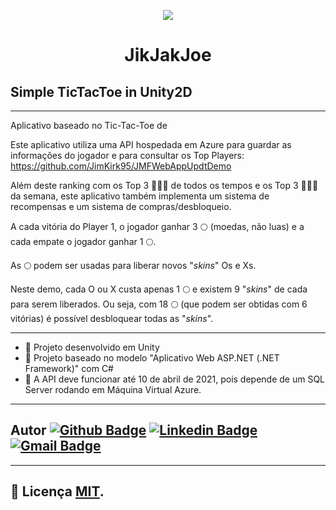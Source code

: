 <p align="center">
  <a href="http://gg.gg/jpwork">
    <img src="https://drive.google.com/uc?export=view&id=1e59cCO6e4Uu1oeO0YFUYwV58rVM_ABMQ">
  </a>
</p>
<h1 align="center">JikJakJoe</h1>
<!---🗃️🌍 🌎🌎 📝 🗃️  🌏
<img src="https://simpleicons.org/icons/csharp.svg" width="20px;" />
---> 

## Simple TicTacToe in Unity2D

---
Aplicativo baseado no Tic-Tac-Toe de 

Este aplicativo utiliza uma API hospedada em Azure para guardar as informações do jogador e para consultar os Top Players:
https://github.com/JimKirk95/JMFWebAppUpdtDemo

Além deste ranking com os Top 3  🥇🥈🥉 de todos os tempos e os Top 3 🥇🥈🥉 da semana, este aplicativo também implementa um sistema de recompensas e um sistema de compras/desbloqueio.

A cada vitória do Player 1, o jogador ganhar 3 🌕 (moedas, não luas) e a cada empate o jogador ganhar 1 🌕.

As 🌕 podem ser usadas para liberar novos "_skins_" Os e Xs.

Neste demo, cada O ou X custa apenas 1 🌕 e existem 9 "_skins_" de cada para serem liberados.
Ou seja, com 18 🌕 (que podem ser obtidas com 6 vitórias) é possível desbloquear todas as "_skins_".

---

- 👀 Projeto desenvolvido em Unity 
- 👀 Projeto baseado no modelo "Aplicativo Web ASP.NET (.NET Framework)" com C#
- 👀 A API deve funcionar até 10 de abril de 2021, pois depende de um SQL Server rodando em Máquina Virtual Azure.

---

<!---
## Autor
<a href="http://gg.gg/jpwork">
 <img src="https://drive.google.com/uc?export=view&id=17_6ZWPP0DJx4fiLnO4EiWNFaNRaB2Abp" width="100px;" alt=""/>
 <br />
 <sub><b>Jackson Matsuura</b></sub></a>
 <br />
---> 
## Autor [![Github Badge](https://img.shields.io/badge/-Github/JimKirk95-000?style=flat-square&logo=Github&logoColor=white&link=https://github.com/JimKirk95)](https://github.com/JimKirk95) [![Linkedin Badge](https://img.shields.io/badge/-LinkedIn/jacksonmatsuura-blue?style=flat-square&logo=Linkedin&logoColor=white&link=https://www.linkedin.com/in/jacksonmatsuura/)](https://www.linkedin.com/in/jacksonmatsuura/) [![Gmail Badge](https://img.shields.io/badge/-jackson.matsuura@Gmail-c14438?style=flat-square&logo=Gmail&logoColor=white&link=mailto:seu_emjackson.matsuura@gmail.comail)](mailto:jackson.matsuura@gmail.com)
<!---
[![Whatsapp Badge](https://img.shields.io/badge/-Whatsapp-4CA143?style=flat-square&labelColor=4CA143&logo=whatsapp&logoColor=white&link=https://api.whatsapp.com/send?phone=seu_telefone_55+12+981082413&text=Hello!)](https://api.whatsapp.com/send?phone=seu_telefone_55+12+981082413&text=Hello!)
--->

---
## 📝 Licença [MIT](./LICENSE).

